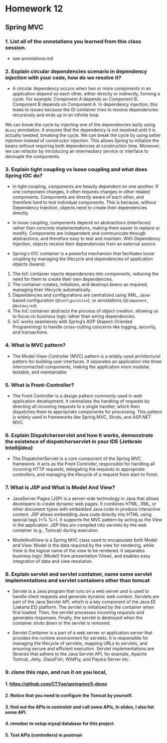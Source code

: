 # Homework 12
## Spring MVC 

### 1. List all of the annotations you learned from this class session.
- see annotations.md

### 2. Explain circular dependencies scenario in dependency injection with your code, how do we resolve it?
- A circular dependency occurs when two or more components in an application depend on each other, either directly or indirectly, forming a cycle. For example: Component A depends on Component B. Component B depends on Component A. In dependency injection, this leads to issues because the DI container tries to resolve dependencies recursively and ends up in an infinite loop.

We can break the cycle by injecting one of the dependencies lazily using `@Lazy` annotation. It ensures that the dependency is not resolved until it is actually needed, breaking the cycle. We can break the cycle by using setter injection instead of constructor injection. This allows Spring to initialize the beans without requiring both dependencies at construction time. Moreover, we can refactor by introducing an intermediary service or interface to decouple the components.

### 3. Explain tight coupling vs loose coupling and what does Spring IOC do?
- In tight coupling, components are heavily dependent on one another. If one component changes, it often requires changes in other related components. Components are directly aware of each other, and therefore hard to test individual components. This is because, without Dependency Injection, objects need to create their dependencies directly.

- In loose coupling, components depend on abstractions (interfaces) rather than concrete implementations, making them easier to replace or modify. Components are independent and communicate through abstractions, and therefore easy to test and maintain. With Dependency Injection, objects receive their dependencies from an external source.

- Spring's IOC container is a powerful mechanism that facilitates loose coupling by managing the lifecycle and dependencies of application objects (beans). 
1. The IoC container injects dependencies into components, reducing the need for them to create their own dependencies.
2. The container creates, initializes, and destroys beans as required, managing their lifecycle automatically.
3.  Dependencies and configurations are centralized using XML, Java-based configuration (`@Configuration`), or annotations (`@Component`, `@Autowired`).
4. The IoC container abstracts the process of object creation, allowing us to focus on business logic rather than wiring dependencies.
5.  IoC works seamlessly with Spring’s AOP (Aspect-Oriented Programming) to handle cross-cutting concerns like logging, security, and transactions.

### 4. What is MVC pattern?
- The Model-View-Controller (MVC) pattern is a widely used architectural pattern for building user interfaces. It separates an application into three interconnected components, making the application more modular, testable, and maintainable

### 5. What is Front-Controller?
- The Front Controller is a design pattern commonly used in web application development. It centralizes the handling of requests by directing all incoming requests to a single handler, which then dispatches them to appropriate components for processing. This pattern is widely used in frameworks like Spring MVC, Struts, and ASP.NET MVC.

### 6. Explain Dispatcherservlet and how it works, demonstrate the existence of dispatcherservlet in your IDE (Jetbrain Intellijidea)
- The DispatcherServlet is a core component of the Spring MVC framework. It acts as the Front Controller, responsible for handling all incoming HTTP requests, delegating the requests to appropriate controllers, and managing the lifecycle of a request from start to finish.

### 7. What is JSP and What is Model And View?
- JavaServer Pages (JSP) is a server-side technology in Java that allows developers to create dynamic web pages. It combines HTML, XML, or other document types with embedded Java code to produce interactive content. JSP allows embedding Java code directly into HTML using special tags (<% %>). It supports the MVC pattern by acting as the View in the application. JSP files are compiled into servlets by the web container (e.g., Tomcat) during execution.

- ModelAndView is a Spring MVC class used to encapsulate both Model and View. Model is the data required by the view for rendering, while View is the logical name of the view to be rendered. It separates business logic (Model) from presentation (View), and enables easy integration of data and view resolution.

### 8. Explain servlet and servlet container, name some servlet implementations and servlet containers other than tomcat

- Servlet is a Java program that runs on a web server and is used to handle client requests and generate dynamic web content. Servlets are part of the Java Servlet API, which is a key component of the Java EE (Jakarta EE) platform. The servlet is initialized by the container when first loaded. Then, the servlet processes incoming requests and generates responses. Finally, the servlet is destroyed when the container shuts down or the servlet is removed.

- Servlet Container is a part of a web server or application server that provides the runtime environment for servlets. It is responsible for managing the lifecycle of servlets, mapping URLs to servlets, and ensuring secure and efficient execution. Servlet implementations are libraries that adhere to the Java Servlet API, for example, Apache Tomcat, Jetty, GlassFish, WildFly, and Payara Server etc.

### 9. clone this repo, and run it on you local,
#### 1. https://github.com/CTYue/springmvc5-demo
#### 2. Notice that you need to configure the Tomcat by yourself.
#### 3. find out the APls in controlelr and call some APis, In slides, I also list some API.
#### 4. remeber to setup mysql database for this project
#### 5. Test APls (controllers) in postman